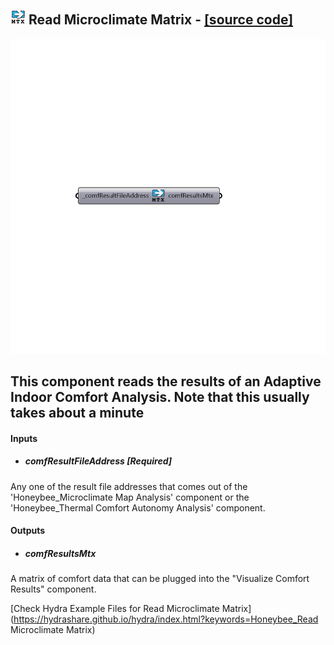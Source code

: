 ## ![](../../images/icons/Read_Microclimate_Matrix.png) Read Microclimate Matrix - [[source code]](https://github.com/mostaphaRoudsari/honeybee/tree/master/src/Honeybee_Read%20Microclimate%20Matrix.py)

![](../../images/components/Read_Microclimate_Matrix.png)

This component reads the results of an Adaptive Indoor Comfort Analysis.  Note that this usually takes about a minute
 -
 

#### Inputs
* ##### comfResultFileAddress [Required]
Any one of the result file addresses that comes out of the 'Honeybee_Microclimate Map Analysis' component or the 'Honeybee_Thermal Comfort Autonomy Analysis' component.

#### Outputs
* ##### comfResultsMtx
A matrix of comfort data that can be plugged into the "Visualize Comfort Results" component.


[Check Hydra Example Files for Read Microclimate Matrix](https://hydrashare.github.io/hydra/index.html?keywords=Honeybee_Read Microclimate Matrix)